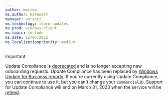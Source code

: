 ```yaml
---
author: mestew
ms.author: mstewart
manager: aaroncz
ms.technology: itpro-updates
ms.prod: windows-client
ms.topic: include
ms.date: 12/05/2022
ms.localizationpriority: medium
---
```

<!--This file is shared by all Update Compliance v1 articles.  -->

> [!Important]
> Update Compliance is [deprecated](/windows/whats-new/deprecated-features) and is no longer accepting new onboarding requests. Update Compliance has been replaced by [Windows Update for Business reports](..\wufb-reports-overview.md). If you're currently using Update Compliance, you can continue to use it, but you can't change your `CommercialID`. Support for Update Compliance will end on March 31, 2023 when the service will be [retired](/windows/whats-new/feature-lifecycle#terminology).
